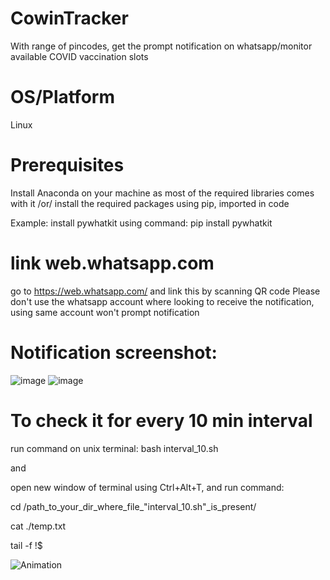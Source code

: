 # CowinTracker
With range of pincodes, get the prompt notification on whatsapp/monitor available COVID vaccination slots 

# OS/Platform
Linux

# Prerequisites
Install Anaconda on your machine as most of the required libraries comes with it /or/ install the required packages using pip, imported in code

Example:
install pywhatkit using command:
pip install pywhatkit

# link web.whatsapp.com 
go to https://web.whatsapp.com/ and link this by scanning QR code 
Please don't use the whatsapp account where looking to receive the notification, using same account won't prompt notification

# Notification screenshot:
![image](https://user-images.githubusercontent.com/83650379/117111245-ee593e80-ada4-11eb-925d-676481c39641.png)
![image](https://user-images.githubusercontent.com/83650379/117111157-d4b7f700-ada4-11eb-83db-b4a6c65b5c54.png)

# To check it for every 10 min interval 
run command on unix terminal: bash interval_10.sh

and 

open new window of terminal using Ctrl+Alt+T, and run command:

cd /path_to_your_dir_where_file_"interval_10.sh"_is_present/

cat ./temp.txt

tail -f !$

![Animation](https://user-images.githubusercontent.com/83650379/117131671-5c126400-adbf-11eb-9070-be4daaad333d.gif)
